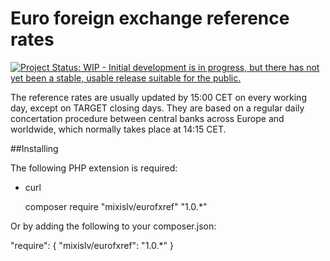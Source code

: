 # Euro foreign exchange reference rates

[![Project Status: WIP - Initial development is in progress, but there has not yet been a stable, usable release suitable for the public.](http://www.repostatus.org/badges/latest/wip.svg)](http://www.repostatus.org/#wip)

The reference rates are usually updated by 15:00 CET on every working day, except on TARGET closing days. They are based on a regular daily concertation procedure between central banks across Europe and worldwide, which normally takes place at 14:15 CET. 

##Installing

The following PHP extension is required:

* curl

  composer require "mixislv/eurofxref" "1.0.*"

Or by adding the following to your composer.json:

  "require": {
    "mixislv/eurofxref": "1.0.*"
  }
